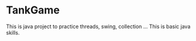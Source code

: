 # TankGame
This is java project to practice threads, swing, collection ...
This is basic java skills.
